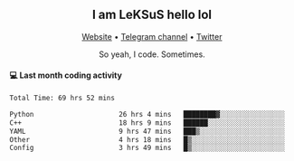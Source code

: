 <h2 align="center">I am LeKSuS hello lol</h2>
<div align="center">
  <a href="https://leksus.net">Website</a> •
  <a href="https://t.me/leksus_was_here">Telegram channel</a> •
  <a href="https://twitter.com/___LeKSuS___">Twitter</a>
</div>
<p align="center">So yeah, I code. Sometimes.</p>

#### :computer: Last month coding activity
<!--START_SECTION:waka-->

```txt
Total Time: 69 hrs 52 mins

Python                     26 hrs 4 mins   ████████▓░░░░░░░░░░░░░░░░   35.14 %
C++                        18 hrs 9 mins   ██████░░░░░░░░░░░░░░░░░░░   24.49 %
YAML                       9 hrs 47 mins   ███▒░░░░░░░░░░░░░░░░░░░░░   13.19 %
Other                      4 hrs 18 mins   █▒░░░░░░░░░░░░░░░░░░░░░░░   05.80 %
Config                     3 hrs 49 mins   █▒░░░░░░░░░░░░░░░░░░░░░░░   05.15 %
```

<!--END_SECTION:waka-->

<!-- flag{4_l0t_0f_1nter35t1ng_th1ng5_4r3_1n_publ1c_d0m41n} -->
